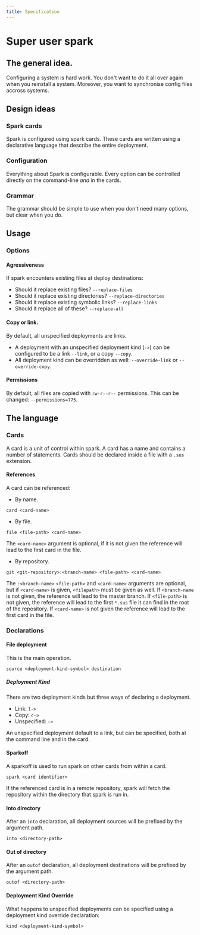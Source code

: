 ```yaml
---
title: Specification
---
```

# Super user spark
## The general idea.
Configuring a system is hard work.
You don't want to do it all over again when you reinstall a system.
Moreover, you want to synchronise config files accross systems.


## Design ideas
### Spark cards
Spark is configured using spark cards.
These cards are written using a declarative language that describe the entire deployment.

### Configuration
Everything about Spark is configurable.
Every option can be controlled directly on the command-line *and* in the cards.

### Grammar
The grammar should be simple to use when you don't need many options, but clear when you do.


## Usage
### Options
#### Agressiveness
If spark encounters existing files at deploy destinations:

- Should it replace existing files? `--replace-files`
- Should it replace existing directories? `--replace-directories`
- Should it replace existing symbolic links? `--replace-links`
- Should it replace all of these? `--replace-all`

#### Copy or link.
By default, all unspecified deployments are links.

- A deployment with an unspecified deployment kind (`->`) can be configured to be a link `--link`, or a copy `--copy`.
- All deployment kind can be overridden as well: `--override-link` or `--override-copy`.

#### Permissions
By default, all files are copied with `rw-r--r--` permissions.
This can be changed: `--permissions=775`.


## The language
### Cards
A card is a unit of control within spark.
A card has a name and contains a number of statements.
Cards should be declared inside a file with a `.sus` extension.

#### References
A card can be referenced:

- By name.
```
card <card-name>
```
- By file.
```
file <file-path> <card-name>
```
The `<card-name>` argument is optional, if it is not given the reference will lead to the first card in the file.
- By repository.
```
git <git-repository>:<branch-name> <file-path> <card-name>
```
The `:<branch-name>` `<file-path>` and `<card-name>` arguments are optional, but if `<card-name>` is given, `<filepath>` must be given as well.
If `<branch-name` is not given, the reference will lead to the master branch.
If `<file-path>` is not given, the reference will lead to the first `*.sus` file it can find in the root of the repository.
If `<card-name>` is not given the reference will lead to the first card in the file.


### Declarations
#### File deployment
This is the main operation.
```
source <deployment-kind-symbol> destination
```

##### Deployment Kind
There are two deployment kinds but three ways of declaring a deployment.

- Link: `l->`
- Copy: `c->`
- Unspecified: `->`

An unspecified deployment default to a link, but can be specified, both at the command line and in the card.

#### Sparkoff
A sparkoff is used to run spark on other cards from within a card.
```
spark <card identifier>
```
If the referenced card is in a remote repository, spark will fetch the repository within the directory that spark is run in.

#### Into directory
After an `into` declaration, all deployment sources will be prefixed by the argument path.
```
into <directory-path>
```

#### Out of directory
After an `outof` declaration, all deployment destinations will be prefixed by the argument path.
```
outof <directory-path>
```

#### Deployment Kind Override
What happens to unspecified deployments can be specified using a deployment kind override declaration:
```
kind <deployment-kind-symbol>
```
